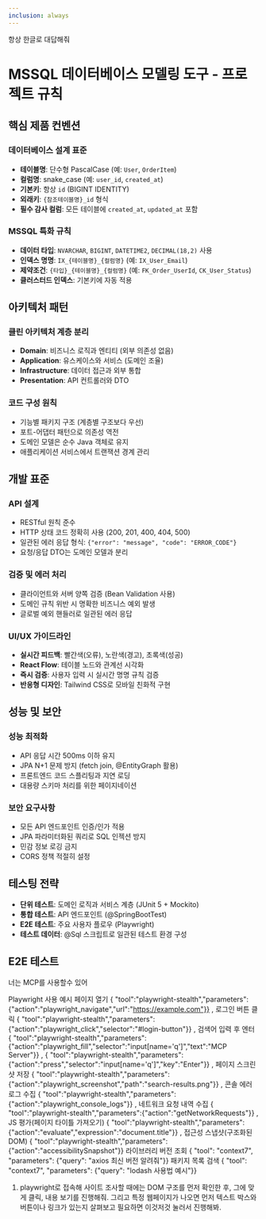 ```yaml
---
inclusion: always
---
```


항상 한글로 대답해줘

# MSSQL 데이터베이스 모델링 도구 - 프로젝트 규칙

## 핵심 제품 컨벤션

### 데이터베이스 설계 표준
- **테이블명**: 단수형 PascalCase (예: `User`, `OrderItem`)
- **컬럼명**: snake_case (예: `user_id`, `created_at`)
- **기본키**: 항상 `id` (BIGINT IDENTITY)
- **외래키**: `{참조테이블명}_id` 형식
- **필수 감사 컬럼**: 모든 테이블에 `created_at`, `updated_at` 포함

### MSSQL 특화 규칙
- **데이터 타입**: `NVARCHAR`, `BIGINT`, `DATETIME2`, `DECIMAL(18,2)` 사용
- **인덱스 명명**: `IX_{테이블명}_{컬럼명}` (예: `IX_User_Email`)
- **제약조건**: `{타입}_{테이블명}_{컬럼명}` (예: `FK_Order_UserId`, `CK_User_Status`)
- **클러스터드 인덱스**: 기본키에 자동 적용

## 아키텍처 패턴

### 클린 아키텍처 계층 분리
- **Domain**: 비즈니스 로직과 엔티티 (외부 의존성 없음)
- **Application**: 유스케이스와 서비스 (도메인 조율)
- **Infrastructure**: 데이터 접근과 외부 통합
- **Presentation**: API 컨트롤러와 DTO

### 코드 구성 원칙
- 기능별 패키지 구조 (계층별 구조보다 우선)
- 포트-어댑터 패턴으로 의존성 역전
- 도메인 모델은 순수 Java 객체로 유지
- 애플리케이션 서비스에서 트랜잭션 경계 관리

## 개발 표준

### API 설계
- RESTful 원칙 준수
- HTTP 상태 코드 정확히 사용 (200, 201, 400, 404, 500)
- 일관된 에러 응답 형식: `{"error": "message", "code": "ERROR_CODE"}`
- 요청/응답 DTO는 도메인 모델과 분리

### 검증 및 에러 처리
- 클라이언트와 서버 양쪽 검증 (Bean Validation 사용)
- 도메인 규칙 위반 시 명확한 비즈니스 예외 발생
- 글로벌 예외 핸들러로 일관된 에러 응답

### UI/UX 가이드라인
- **실시간 피드백**: 빨간색(오류), 노란색(경고), 초록색(성공)
- **React Flow**: 테이블 노드와 관계선 시각화
- **즉시 검증**: 사용자 입력 시 실시간 명명 규칙 검증
- **반응형 디자인**: Tailwind CSS로 모바일 친화적 구현

## 성능 및 보안

### 성능 최적화
- API 응답 시간 500ms 이하 유지
- JPA N+1 문제 방지 (fetch join, @EntityGraph 활용)
- 프론트엔드 코드 스플리팅과 지연 로딩
- 대용량 스키마 처리를 위한 페이지네이션

### 보안 요구사항
- 모든 API 엔드포인트 인증/인가 적용
- JPA 파라미터화된 쿼리로 SQL 인젝션 방지
- 민감 정보 로깅 금지
- CORS 정책 적절히 설정

## 테스팅 전략
- **단위 테스트**: 도메인 로직과 서비스 계층 (JUnit 5 + Mockito)
- **통합 테스트**: API 엔드포인트 (@SpringBootTest)
- **E2E 테스트**: 주요 사용자 플로우 (Playwright)
- **테스트 데이터**: @Sql 스크립트로 일관된 테스트 환경 구성

## E2E 테스트
너는 MCP를 사용할수 있어

Playwright 사용 예시
페이지 열기
{ "tool":"playwright-stealth","parameters":{"action":"playwright_navigate","url":"https://example.com"}} ,
로그인 버튼 클릭
{ "tool":"playwright-stealth","parameters":{"action":"playwright_click","selector":"#login-button"}} ,
검색어 입력 후 엔터
{ "tool":"playwright-stealth","parameters":{"action":"playwright_fill","selector":"input[name='q']","text":"MCP Server"}} ,
{ "tool":"playwright-stealth","parameters":{"action":"press","selector":"input[name='q']","key":"Enter"}} ,
페이지 스크린샷 저장
{ "tool":"playwright-stealth","parameters":{"action":"playwright_screenshot","path":"search-results.png"}} ,
콘솔 에러 로그 수집
{ "tool":"playwright-stealth","parameters":{"action":"playwright_console_logs"}} ,
네트워크 요청 내역 수집
{ "tool":"playwright-stealth","parameters":{"action":"getNetworkRequests"}} ,
JS 평가(페이지 타이틀 가져오기)
{ "tool":"playwright-stealth","parameters":{"action":"evaluate","expression":"document.title"}} ,
접근성 스냅샷(구조화된 DOM)
{ "tool":"playwright-stealth","parameters":{"action":"accessibilitySnapshot"}}
라이브러리 버전 조회
{ "tool": "context7", "parameters": {"query": "axios 최신 버전 알려줘"}}
패키지 목록 검색
{ "tool": "context7", "parameters": {"query": "lodash 사용법 예시"}}

1. playwright로 접속해 사이트 조사할 때에는 DOM 구조를 먼저 확인한 후, 그에 맞게 클릭, 내용 보기를 진행해줘. 그리고 특정 웹페이지가 나오면 먼저 텍스트 박스와 버튼이나 링크가 있는지 살펴보고 필요하면 이것저것 눌러서 진행해봐.